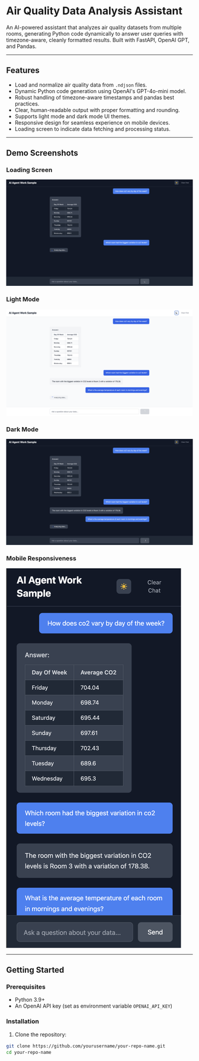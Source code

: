 # Air Quality Data Analysis Assistant

An AI-powered assistant that analyzes air quality datasets from multiple rooms, generating Python code dynamically to answer user queries with timezone-aware, cleanly formatted results. Built with FastAPI, OpenAI GPT, and Pandas.

---

## Features

- Load and normalize air quality data from `.ndjson` files.
- Dynamic Python code generation using OpenAI's GPT-4o-mini model.
- Robust handling of timezone-aware timestamps and pandas best practices.
- Clear, human-readable output with proper formatting and rounding.
- Supports light mode and dark mode UI themes.
- Responsive design for seamless experience on mobile devices.
- Loading screen to indicate data fetching and processing status.

---

## Demo Screenshots

### Loading Screen  
![Loading Screen](./screenshots/loading.png)

### Light Mode  
![Light Mode](./screenshots/lightmode.png)

### Dark Mode  
![Dark Mode](./screenshots/darkmode.png)

### Mobile Responsiveness  
![Mobile Responsive](./screenshots/mobile.png)

---

## Getting Started

### Prerequisites

- Python 3.9+
- An OpenAI API key (set as environment variable `OPENAI_API_KEY`)

### Installation

1. Clone the repository:

```bash
git clone https://github.com/yourusername/your-repo-name.git
cd your-repo-name
